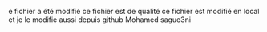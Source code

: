 e fichier a été modifié
ce fichier est de qualité
ce fichier est modifié en local
et je le modifie aussi depuis github
Mohamed sague3ni 
